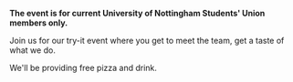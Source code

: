 __The event is for current University of Nottingham Students' Union members only.__

Join us for our try-it event where you get to meet the team, get a taste of what we do.

We'll be providing free pizza and drink.
